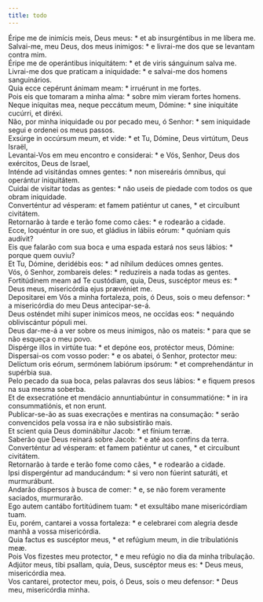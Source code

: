 ```yaml
---
title: todo
---
```

<div class="dropcap text-justify">Éripe me de inimícis meis, Deus meus: * et ab insurgéntibus in me líbera me.</div>
<div class="dropcap text-justify">Salvai-me, meu Deus, dos meus inimigos: * e livrai-me dos que se levantam contra mim.</div>
<div class="text-justify">Éripe me de operántibus iniquitátem: * et de viris sánguinum salva me.</div>
<div class="text-justify">Livrai-me dos que praticam a iniquidade: * e salvai-me dos homens sanguinários.</div>
<div class="text-justify">Quia ecce cepérunt ánimam meam: * irruérunt in me fortes.</div>
<div class="text-justify">Pois eis que tomaram a minha alma: * sobre mim vieram fortes homens.</div>
<div class="text-justify">Neque iníquitas mea, neque peccátum meum, Dómine: * sine iniquitáte cucúrri, et diréxi.</div>
<div class="text-justify">Não, por minha iniquidade ou por pecado meu, ó Senhor: * sem iniquidade segui e ordenei os meus passos.</div>
<div class="text-justify">Exsúrge in occúrsum meum, et vide: * et Tu, Dómine, Deus virtútum, Deus Israël,</div>
<div class="text-justify">Levantai-Vos em meu encontro e considerai: * e Vós, Senhor, Deus dos exércitos, Deus de Israel,</div>
<div class="text-justify">Inténde ad visitándas omnes gentes: * non misereáris ómnibus, qui operántur iniquitátem.</div>
<div class="text-justify">Cuidai de visitar todas as gentes: * não useis de piedade com todos os que obram iniquidade.</div>
<div class="text-justify">Converténtur ad vésperam: et famem patiéntur ut canes, * et circuíbunt civitátem.</div>
<div class="text-justify">Retornarão à tarde e terão fome como cães: * e rodearão a cidade.</div>
<div class="text-justify">Ecce, loquéntur in ore suo, et gládius in lábiis eórum: * quóniam quis audívit?</div>
<div class="text-justify">Eis que falarão com sua boca e uma espada estará nos seus lábios: * porque quem ouviu?</div>
<div class="text-justify">Et Tu, Dómine, deridébis eos: * ad níhilum dedúces omnes gentes.</div>
<div class="text-justify">Vós, ó Senhor, zombareis deles: * reduzireis a nada todas as gentes.</div>
<div class="text-justify">Fortitúdinem meam ad Te custódiam, quia, Deus, suscéptor meus es: * Deus meus, misericórdia ejus prævéniet me.</div>
<div class="text-justify">Depositarei em Vós a minha fortaleza, pois, ó Deus, sois o meu defensor: * a misericórdia do meu Deus antecipar-se-á.</div>
<div class="text-justify">Deus osténdet mihi super inimícos meos, ne occídas eos: * nequándo obliviscántur pópuli mei.</div>
<div class="text-justify">Deus dar-me-á a ver sobre os meus inimigos, não os mateis: * para que se não esqueça o meu povo.</div>
<div class="text-justify">Dispérge illos in virtúte tua: * et depóne eos, protéctor meus, Dómine:</div>
<div class="text-justify">Dispersai-os com vosso poder: * e os abatei, ó Senhor, protector meu:</div>
<div class="text-justify">Delíctum oris eórum, sermónem labiórum ipsórum: * et comprehendántur in supérbia sua.</div>
<div class="text-justify">Pelo pecado da sua boca, pelas palavras dos seus lábios: * e fiquem presos na sua mesma soberba.</div>
<div class="text-justify">Et de exsecratióne et mendácio annuntiabúntur in consummatióne: * in ira consummatiónis, et non erunt.</div>
<div class="text-justify">Publicar-se-ão as suas execrações e mentiras na consumação: * serão convencidos pela vossa ira e não subsistirão mais.</div>
<div class="text-justify">Et scient quia Deus dominábitur Jacob: * et fínium terræ.</div>
<div class="text-justify">Saberão que Deus reinará sobre Jacob: * e até aos confins da terra.</div>
<div class="text-justify">Converténtur ad vésperam: et famem patiéntur ut canes, * et circuíbunt civitátem.</div>
<div class="text-justify">Retornarão à tarde e terão fome como cães, * e rodearão a cidade.</div>
<div class="text-justify">Ipsi dispergéntur ad manducándum: * si vero non fúerint saturáti, et murmurábunt.</div>
<div class="text-justify">Andarão dispersos à busca de comer: * e, se não forem veramente saciados, murmurarão.</div>
<div class="text-justify">Ego autem cantábo fortitúdinem tuam: * et exsultábo mane misericórdiam tuam.</div>
<div class="text-justify">Eu, porém, cantarei a vossa fortaleza: * e celebrarei com alegria desde manhã a vossa misericórdia.</div>
<div class="text-justify">Quia factus es suscéptor meus, * et refúgium meum, in die tribulatiónis meæ.</div>
<div class="text-justify">Pois Vos fizestes meu protector, * e meu refúgio no dia da minha tribulação.</div>
<div class="text-justify">Adjútor meus, tibi psallam, quia, Deus, suscéptor meus es: * Deus meus, misericórdia mea.</div>
<div class="text-justify">Vos cantarei, protector meu, pois, ó Deus, sois o meu defensor: * Deus meu, misericórdia minha.</div>
